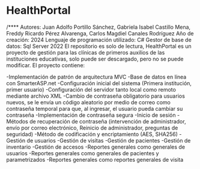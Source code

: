 # HealthPortal
/**** Autores: Juan Adolfo Portillo Sánchez, Gabriela Isabel Castillo Mena, Freddy Ricardo Pérez Alvarenga, Carlos Magdiel Canales Rodríguez Año de creación: 2024 Lenguaje de programación utilizado: C# Gestor de base de datos: Sql Server 2022 El repositorio es solo de lectura, HealthPortal es un proyecto de gestión para las clínicas de primeros auxilios de las instituciones educativas, solo puede ser descargado, pero no se puede modificar. El proyecto contiene:

-Implementación de patrón de arquitectura MVC
-Base de datos en línea con SmarterASP.net
-Configuración inicial del sistema (Primera institución, primer usuario)
-Configuración del servidor tanto local como remoto mediante archivo XML
-Cambio de contraseña obligatorio para usuarios nuevos, se le envía un código aleatorio por medio de correo como contraseña temporal para que, al ingresar, el usuario pueda cambiar su contraseña
-Implementación de contraseña segura
-Inicio de sesión
-Métodos de recuperación de contraseña (intervención de administrador, envío por correo electrónico, Reinicio de administrador, preguntas de seguridad)
-Método de codificación y encriptamiento (AES, SHA256)
-Gestión de usuarios
-Gestión de visitas
-Gestión de pacientes
-Gestión de inventario
-Gestión de accesos
-Reportes generales como generales de usuarios
-Reportes generales como generales de pacientes y parametrizados
-Reportes generales como reportes generales de visita
